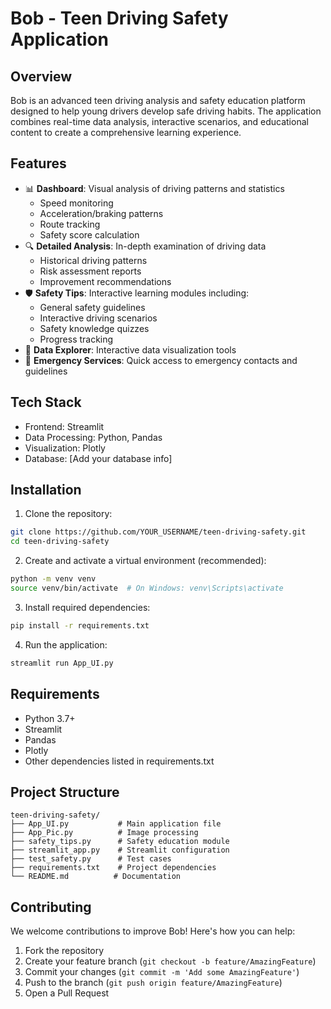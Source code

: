 # Bob - Teen Driving Safety Application

## Overview
Bob is an advanced teen driving analysis and safety education platform designed to help young drivers develop safe driving habits. The application combines real-time data analysis, interactive scenarios, and educational content to create a comprehensive learning experience.

## Features
- 📊 **Dashboard**: Visual analysis of driving patterns and statistics
  - Speed monitoring
  - Acceleration/braking patterns
  - Route tracking
  - Safety score calculation
- 🔍 **Detailed Analysis**: In-depth examination of driving data
  - Historical driving patterns
  - Risk assessment reports
  - Improvement recommendations
- 🛡️ **Safety Tips**: Interactive learning modules including:
  - General safety guidelines
  - Interactive driving scenarios
  - Safety knowledge quizzes
  - Progress tracking
- 🔎 **Data Explorer**: Interactive data visualization tools
- 🚨 **Emergency Services**: Quick access to emergency contacts and guidelines

## Tech Stack
- Frontend: Streamlit
- Data Processing: Python, Pandas
- Visualization: Plotly
- Database: [Add your database info]

## Installation
1. Clone the repository:
```bash
git clone https://github.com/YOUR_USERNAME/teen-driving-safety.git
cd teen-driving-safety
```

2. Create and activate a virtual environment (recommended):
```bash
python -m venv venv
source venv/bin/activate  # On Windows: venv\Scripts\activate
```

3. Install required dependencies:
```bash
pip install -r requirements.txt
```

4. Run the application:
```bash
streamlit run App_UI.py
```

## Requirements
- Python 3.7+
- Streamlit
- Pandas
- Plotly
- Other dependencies listed in requirements.txt

## Project Structure
```
teen-driving-safety/
├── App_UI.py           # Main application file
├── App_Pic.py          # Image processing
├── safety_tips.py      # Safety education module
├── streamlit_app.py    # Streamlit configuration
├── test_safety.py      # Test cases
├── requirements.txt    # Project dependencies
└── README.md          # Documentation
```

## Contributing
We welcome contributions to improve Bob! Here's how you can help:

1. Fork the repository
2. Create your feature branch (`git checkout -b feature/AmazingFeature`)
3. Commit your changes (`git commit -m 'Add some AmazingFeature'`)
4. Push to the branch (`git push origin feature/AmazingFeature`)
5. Open a Pull Request


